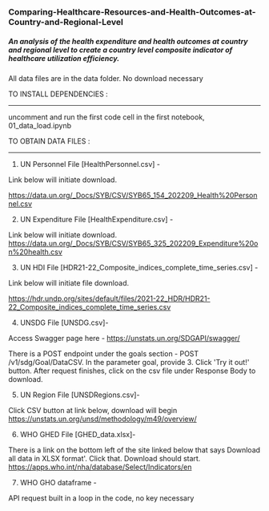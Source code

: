 ### Comparing-Healthcare-Resources-and-Health-Outcomes-at-Country-and-Regional-Level
##### An analysis of the health expenditure and health outcomes at country and regional level to create a country level composite indicator of healthcare utilization efficiency.

All data files are in the data folder. No download necessary

TO INSTALL DEPENDENCIES :

---

uncomment and run the first code cell in the first notebook, 01_data_load.ipynb


TO OBTAIN DATA FILES :

---

1. UN Personnel File [HealthPersonnel.csv] - 

Link below will initiate download.

https://data.un.org/_Docs/SYB/CSV/SYB65_154_202209_Health%20Personnel.csv

2. UN Expenditure File [HealthExpenditure.csv] -

Link below will initiate download.
https://data.un.org/_Docs/SYB/CSV/SYB65_325_202209_Expenditure%20on%20health.csv

3. UN HDI File [HDR21-22_Composite_indices_complete_time_series.csv] -

Link below will initiate file download.

https://hdr.undp.org/sites/default/files/2021-22_HDR/HDR21-22_Composite_indices_complete_time_series.csv

4. UNSDG File [UNSDG.csv]- 

Access Swagger page here - https://unstats.un.org/SDGAPI/swagger/

There is a POST endpoint under the goals section - POST /v1/sdg/Goal/DataCSV. In the parameter goal, provide 3.  Click 'Try it out!' button. After request finishes, click on the csv file under Response Body to download.

5. UN Region File [UNSDRegions.csv]- 

Click CSV button at link below, download will begin 
https://unstats.un.org/unsd/methodology/m49/overview/

6. WHO GHED File [GHED_data.xlsx]- 

There is a link on the bottom left of the site linked below that says Download all data in XLSX format'.  Click that. Download should start.
https://apps.who.int/nha/database/Select/Indicators/en

7. WHO GHO dataframe - 

API request built in a loop in the code, no key necessary






